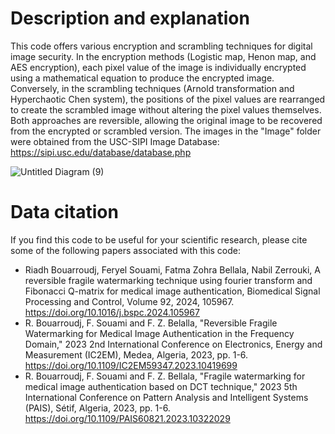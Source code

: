 # Description and explanation
This code offers various encryption and scrambling techniques for digital image security. In the encryption methods (Logistic map, Henon map, and AES encryption), each pixel value of the image is individually encrypted using a mathematical equation to produce the encrypted image. Conversely, in the scrambling techniques (Arnold transformation and Hyperchaotic Chen system), the positions of the pixel values are rearranged to create the scrambled image without altering the pixel values themselves. Both approaches are reversible, allowing the original image to be recovered from the encrypted or scrambled version.
The images in the "Image" folder were obtained from the USC-SIPI Image Database: https://sipi.usc.edu/database/database.php

![Untitled Diagram (9)](https://github.com/user-attachments/assets/ad408e38-634a-43fe-9514-d1aff9cc7299)
# Data citation
If you find this code to be useful for your scientific research, please cite some of the following papers associated with this code:
- Riadh Bouarroudj, Feryel Souami, Fatma Zohra Bellala, Nabil Zerrouki, A reversible fragile watermarking technique using fourier transform and Fibonacci Q-matrix for medical image authentication, Biomedical Signal Processing and Control, Volume 92, 2024, 105967. https://doi.org/10.1016/j.bspc.2024.105967
- R. Bouarroudj, F. Souami and F. Z. Belalla, "Reversible Fragile Watermarking for Medical Image Authentication in the Frequency Domain," 2023 2nd International Conference on Electronics, Energy and Measurement (IC2EM), Medea, Algeria, 2023, pp. 1-6. https://doi.org/10.1109/IC2EM59347.2023.10419699
- R. Bouarroudj, F. Souami and F. Z. Bellala, "Fragile watermarking for medical image authentication based on DCT technique," 2023 5th International Conference on Pattern Analysis and Intelligent Systems (PAIS), Sétif, Algeria, 2023, pp. 1-6. https://doi.org/10.1109/PAIS60821.2023.10322029
